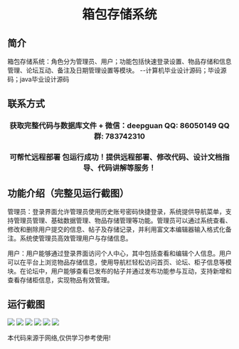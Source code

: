 <p><h1 align="center">箱包存储系统</h1></p>

## 简介
箱包存储系统：角色分为管理员、用户；功能包括快速登录设置、物品存储和信息管理、论坛互动、备注及日期管理设置等模块。    --计算机毕业设计源码；毕设源码；java毕业设计源码


## 联系方式
<p><h3 align="center">获取完整代码与数据库文件 + 微信：deepguan QQ: 86050149 QQ群: 783742310</h3></p>
<p><h3 align="center">可帮忙远程部署 包运行成功！提供远程部署、修改代码、设计文档指导、代码讲解等服务！</h3></p>

## 功能介绍（完整见运行截图）
管理员：登录界面允许管理员使用历史账号密码快捷登录，系统提供导航菜单，支持管理员管理、基础数据管理、物品存储管理等功能。管理员可以通过系统查看、修改和删除用户提交的信息、帖子及存储记录，并利用富文本编辑器输入格式化备注。系统使管理员高效管理用户与存储信息。

用户：用户能够通过登录界面访问个人中心，其中包括查看和编辑个人信息。用户可以在平台上浏览物品存储信息，使用导航栏轻松访问首页、论坛、柜子信息等模块。在论坛中，用户能够查看已发布的帖子并通过发布功能参与互动，支持新增和查看存储柜信息，实现物品有效管理。


## 运行截图
![](https://bs-1329754181.cos.ap-shanghai.myqcloud.com/spring/luggageStorageSystem/img/001.jpg)
![](https://bs-1329754181.cos.ap-shanghai.myqcloud.com/spring/luggageStorageSystem/img/002.jpg)
![](https://bs-1329754181.cos.ap-shanghai.myqcloud.com/spring/luggageStorageSystem/img/003.jpg)
![](https://bs-1329754181.cos.ap-shanghai.myqcloud.com/spring/luggageStorageSystem/img/004.jpg)
![](https://bs-1329754181.cos.ap-shanghai.myqcloud.com/spring/luggageStorageSystem/img/005.jpg)
![](https://bs-1329754181.cos.ap-shanghai.myqcloud.com/spring/luggageStorageSystem/img/006.jpg)

<p>本代码来源于网络,仅供学习参考使用!</p>
